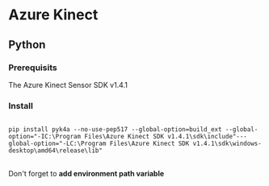 # Azure Kinect

## Python

### Prerequisits

The Azure Kinect Sensor SDK v1.4.1


### Install

<pre>
<code>
pip install pyk4a --no-use-pep517 --global-option=build_ext --global-option="-IC:\Program Files\Azure Kinect SDK v1.4.1\sdk\include"---global-option="-LC:\Program Files\Azure Kinect SDK v1.4.1\sdk\windows-desktop\amd64\release\lib"
</code>
</pre>

Don't forget to **add environment path variable**

